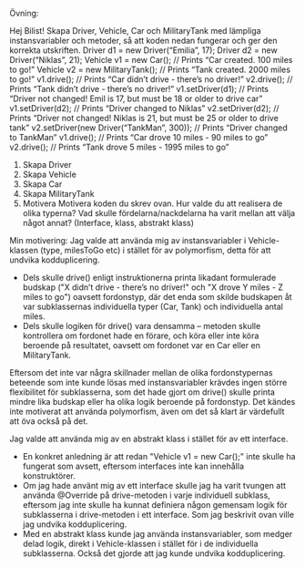 Övning:

Hej Bilist!
Skapa Driver, Vehicle, Car och MilitaryTank med lämpliga
instansvariabler och metoder, så att koden nedan fungerar och ger den
korrekta utskriften.
Driver d1 = new Driver(“Emilia”, 17);
Driver d2 = new Driver(“Niklas”, 21);
Vehicle v1 = new Car(); // Prints “Car created. 100 miles to go!”
Vehicle v2 = new MilitaryTank(); // Prints “Tank created. 2000 miles to go!”
v1.drive(); // Prints “Car didn’t drive - there’s no driver!”
v2.drive(); // Prints “Tank didn’t drive - there’s no driver!”
v1.setDriver(d1); // Prints “Driver not changed! Emil is 17, but must be 18 or
older to drive car”
v1.setDriver(d2); // Prints “Driver changed to Niklas”
v2.setDriver(d2); // Prints “Driver not changed! Niklas is 21, but must be 25 or
older to drive tank”
v2.setDriver(new Driver(“TankMan”, 300)); // Prints “Driver changed to
TankMan”
v1.drive(); // Prints “Car drove 10 miles - 90 miles to go”
v2.drive(); // Prints “Tank drove 5 miles - 1995 miles to go”

1. Skapa Driver
2. Skapa Vehicle
3. Skapa Car
4. Skapa MilitaryTank
5. Motivera
Motivera koden du skrev ovan. Hur valde du att realisera de olika typerna?
Vad skulle fördelarna/nackdelarna ha varit mellan att välja något annat?
(Interface, klass, abstrakt klass)

Min motivering:
Jag valde att använda mig av instansvariabler i Vehicle-klassen (type, milesToGo etc) i stället för av polymorfism, detta för att undvika kodduplicering.
  * Dels skulle drive() enligt instruktionerna printa likadant formulerade budskap ("X didn’t drive - there’s no driver!" och "X drove Y miles - Z miles to go") oavsett fordonstyp, där det enda som skilde budskapen åt var subklassernas individuella typer (Car, Tank) och individuella antal miles.
  * Dels skulle logiken för drive() vara densamma – metoden skulle kontrollera om fordonet hade en förare, och köra eller inte köra beroende på resultatet, oavsett om fordonet var en Car eller en MilitaryTank.

Eftersom det inte var några skillnader mellan de olika fordonstypernas beteende som inte kunde lösas med instansvariabler krävdes ingen större flexibilitet för subklasserna, som det hade gjort om drive() skulle printa mindre lika budskap eller ha olika logik beroende på fordonstyp. Det kändes inte motiverat att använda polymorfism, även om det så klart är värdefullt att öva också på det.

Jag valde att använda mig av en abstrakt klass i stället för av ett interface. 
  * En konkret anledning är att redan "Vehicle v1 = new Car();" inte skulle ha fungerat som avsett, eftersom interfaces inte kan innehålla konstruktörer.
  * Om jag hade använt mig av ett interface skulle jag ha varit tvungen att använda @Override på drive-metoden i varje individuell subklass, eftersom jag inte skulle ha kunnat definiera någon gemensam logik för subklasserna i drive-metoden i ett interface. Som jag beskrivit ovan ville jag undvika kodduplicering.
  * Med en abstrakt klass kunde jag använda instansvariabler, som medger delad logik, direkt i Vehicle-klassen i stället för i de individuella subklasserna. Också det gjorde att jag kunde undvika kodduplicering.
